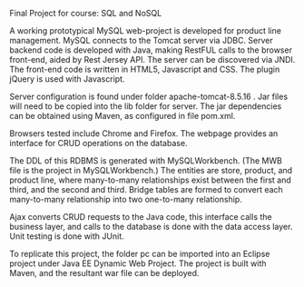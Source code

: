 Final Project for course: SQL and NoSQL

A working prototypical MySQL web-project is developed for product line management. MySQL connects to the Tomcat server via JDBC. Server backend code is developed with Java, making RestFUL calls to the browser front-end, aided by Rest Jersey API. The server can be discovered via JNDI. The front-end code is written in HTML5, Javascript and CSS. The plugin jQuery is used with Javascript.

Server configuration is found under folder apache-tomcat-8.5.16 . Jar files will need to be copied into the lib folder for server. The jar dependencies can be obtained using Maven, as configured in file pom.xml.

Browsers tested include Chrome and Firefox. The webpage provides an interface for CRUD operations on the database.

The DDL of this RDBMS is generated with MySQLWorkbench. (The MWB file is the project in MySQLWorkbench.) The entities are store, product, and product line, where many-to-many relationships exist between the first and third, and the second and third. Bridge tables are formed to convert each many-to-many relationship into two one-to-many relationship.

Ajax converts CRUD requests to the Java code, this interface calls the business layer, and calls to the database is done with the data access layer. Unit testing is done with JUnit.

To replicate this project, the folder pc can be imported into an Eclipse project under Java EE Dynamic Web Project. The project is built with Maven, and the resultant war file can be deployed.
